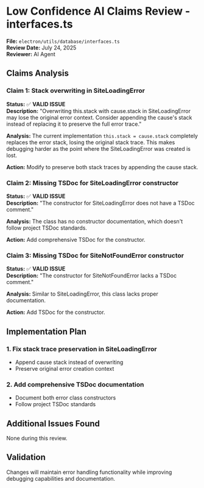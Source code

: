 # Low Confidence AI Claims Review - interfaces.ts

**File:** `electron/utils/database/interfaces.ts`  
**Review Date:** July 24, 2025  
**Reviewer:** AI Agent  

## Claims Analysis

### Claim 1: Stack overwriting in SiteLoadingError
**Status:** ✅ **VALID ISSUE**  
**Description:** "Overwriting this.stack with cause.stack in SiteLoadingError may lose the original error context. Consider appending the cause's stack instead of replacing it to preserve the full error trace."

**Analysis:** The current implementation `this.stack = cause.stack` completely replaces the error stack, losing the original stack trace. This makes debugging harder as the point where the SiteLoadingError was created is lost.

**Action:** Modify to preserve both stack traces by appending the cause stack.

### Claim 2: Missing TSDoc for SiteLoadingError constructor
**Status:** ✅ **VALID ISSUE**  
**Description:** "The constructor for SiteLoadingError does not have a TSDoc comment."

**Analysis:** The class has no constructor documentation, which doesn't follow project TSDoc standards.

**Action:** Add comprehensive TSDoc for the constructor.

### Claim 3: Missing TSDoc for SiteNotFoundError constructor
**Status:** ✅ **VALID ISSUE**  
**Description:** "The constructor for SiteNotFoundError lacks a TSDoc comment."

**Analysis:** Similar to SiteLoadingError, this class lacks proper documentation.

**Action:** Add TSDoc for the constructor.

## Implementation Plan

### 1. Fix stack trace preservation in SiteLoadingError
- Append cause stack instead of overwriting
- Preserve original error creation context

### 2. Add comprehensive TSDoc documentation
- Document both error class constructors
- Follow project TSDoc standards

## Additional Issues Found

None during this review.

## Validation

Changes will maintain error handling functionality while improving debugging capabilities and documentation.
